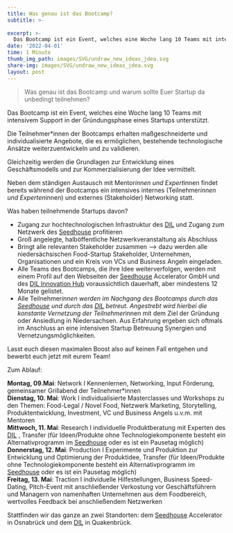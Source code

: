 ```yaml
---
title: Was genau ist das Bootcamp?
subtitle: >-
  
excerpt: >-
  Das Bootcamp ist ein Event, welches eine Woche lang 10 Teams mit intensivem Support in der Gründungsphase eines Startups unterstützt.
date: '2022-04-01'
time: 1 Minute
thumb_img_path: images/SVG/undraw_new_ideas_jdea.svg
share-img: images/SVG/undraw_new_ideas_jdea.svg
layout: post
---
```

> Was genau ist das Bootcamp und warum sollte Euer Startup da unbedingt teilnehmen?

Das Bootcamp ist ein Event, welches eine Woche lang 10 Teams mit intensivem Support in der Gründungsphase eines Startups unterstützt.

Die Teilnehmer*innen der Bootcamps erhalten maßgeschneiderte und individualisierte Angebote, die es ermöglichen, bestehende technologische Ansätze weiterzuentwickeln und zu validieren. 

Gleichzeitig werden die Grundlagen zur Entwicklung eines Geschäftsmodells und zur Kommerzialisierung der Idee vermittelt.

Neben dem ständigen Austausch mit Mentor*innen und Expert*innen findet bereits während der Bootcamps ein intensives internes (Teilnehmer*innen und Experten*innen) und externes (Stakeholder) Networking statt. 

Was haben teilnehmende Startups davon?

- Zugang zur hochtechnologischen Infrastruktur des [DIL](https://www.dil-ev.de) und Zugang zum Netzwerk des [Seedhouse](https://www.seedhouse.de/) profitieren
- Groß angelegte, halböffentliche Netzwerkveranstaltung als Abschluss
- Bringt alle relevanten Stakeholder zusammen —> dazu werden alle niedersächsischen Food-Startup Stakeholder, Unternehmen, Organisationen und ein Kreis von VCs und Business Angeln eingeladen.
- Alle Teams des Bootcamps, die ihre Idee weiterverfolgen, werden mit einem Profil auf den Webseiten der [Seedhouse](https://www.seedhouse.de/) Accelerator GmbH und des [DIL Innovation Hub](https://www.dil-ev.de)  voraussichtlich dauerhaft, aber mindestens 12 Monate gelistet. 
- Alle Teilnehmer*innen werden im Nachgang des Bootcamps durch das [Seedhouse](https://www.seedhouse.de/) und durch das [DIL](https://www.dil-ev.de) betreut. Angestrebt wird hierbei die konstante Vernetzung der Teilnehmer*innen mit dem Ziel der Gründung oder Ansiedlung in Niedersachsen. Aus Erfahrung ergeben sich oftmals im Anschluss an eine intensiven Startup Betreuung Synergien und Vernetzungsmöglichkeiten.
 

Lasst euch diesen maximalen Boost also auf keinen Fall entgehen und bewerbt euch jetzt mit eurem Team! 

Zum Ablauf:

 
<b>Montag, 09.Mai</b>: Network I Kennenlernen, Networking, Input Förderung, gemeinsamer Grillabend der Teilnehmer*innen 
<br>
<b>Dienstag, 10. Mai</b>: Work I individualisierte Masterclasses und Workshops zu den Themen: Food-Legal / Novel Food, Netzwerk Marketing, Storytelling, Produktentwicklung, Investment, VC und Business Angels u.v.m. mit Mentoren 
<br>
<b>Mittwoch, 11. Mai</b>: Research I individuelle Produktberatung mit Experten des [DIL](https://www.dil-ev.de) , Transfer (für Ideen/Produkte ohne Technologiekomponente besteht ein Alternativprogramm im [Seedhouse](https://www.seedhouse.de/) oder es ist ein Pausetag möglich)
<br>
<b>Donnerstag, 12. Mai</b>: Production I Experimente und Produktion zur Entwicklung und Optimierung der Produktidee, Transfer (für Ideen/Produkte ohne Technologiekomponente besteht ein Alternativprogramm im [Seedhouse](https://www.seedhouse.de/) oder es ist ein Pausetag möglich)
<br>
<b>Freitag, 13. Mai</b>: Traction I individuelle Hilfestellungen, Business Speed-Dating, Pitch-Event mit anschließender Verkostung vor Geschäftsführern und Managern von namenhaften Unternehmen aus dem Foodbereich, wertvolles Feedback bei anschließendem Netzwerken 

 
Stattfinden wir das ganze an zwei Standorten: dem [Seedhouse](https://www.seedhouse.de/) Accelerator in Osnabrück und dem [DIL](https://www.dil-ev.de)  in Quakenbrück.



